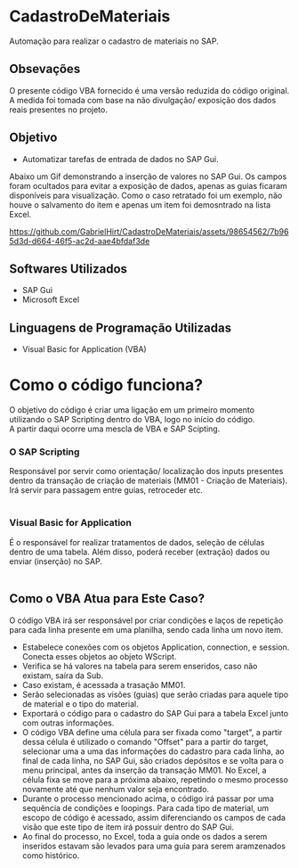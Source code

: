 # CadastroDeMateriais
Automação para realizar o cadastro de materiais no SAP.

## Obsevações
O presente código VBA fornecido é uma versão reduzida do código original. A medida foi tomada com base na não divulgação/ exposição dos dados reais presentes no projeto.

## Objetivo
- Automatizar tarefas de entrada de dados no SAP Gui.

Abaixo um Gif demonstrando a inserção de valores no SAP Gui. Os campos foram ocultados para evitar a exposição de dados, apenas as guias ficaram disponíveis para visualização.
Como o caso retratado foi um exemplo, não houve o salvamento do item e apenas um item foi demosntrado na lista Excel.


https://github.com/GabrielHirt/CadastroDeMateriais/assets/98654562/7b965d3d-d664-46f5-ac2d-aae4bfdaf3de





## Softwares Utilizados
- SAP Gui
- Microsoft Excel

## Linguagens de Programação Utilizadas
- Visual Basic for Application (VBA)

# Como o código funciona?
O objetivo do código é criar uma ligação em um primeiro momento utilizando o SAP Scripting dentro do VBA, logo no início do código. </br>
A partir daqui ocorre uma mescla de VBA e SAP Scipting.

### O SAP Scripting
Responsável por servir como orientação/ localização dos inputs presentes dentro da transação de criação de materiais (MM01 - Criação de Materiais). Irá servir para passagem entre guias, retroceder etc. </br></br>
### Visual Basic for Application
É o responsável for realizar tratamentos de dados, seleção de células dentro de uma tabela. Além disso, poderá receber (extração) dados ou enviar (inserção) no SAP. </br></br>

## Como o VBA Atua para Este Caso?
O código VBA irá ser responsável por criar condições e laços de repetição para cada linha presente em uma planilha, sendo cada linha um novo item.
- Estabelece conexões com os objetos Application, connection, e session. Conecta esses objetos ao objeto WScript.
- Verifica se há valores na tabela para serem enseridos, caso não existam, saíra da Sub.
- Caso existam, é acessada a trasação MM01.
- Serão selecionadas as visões (guias) que serão criadas para aquele tipo de material e o tipo do material.
- Exportará o código para o cadastro do SAP Gui para a tabela Excel junto com outras informações.
- O código VBA define uma célula para ser fixada como "target", a partir dessa célula é utilizado o comando "Offset" para a partir do target, selecionar uma a uma das informações do cadastro para cada linha, ao final de cada linha, no SAP Gui, são criados depósitos e se volta para o menu principal, antes da inserção da transação MM01. No Excel, a célula fixa se move para a próxima abaixo, repetindo o mesmo processo novamente até que nenhum valor seja encontrado.
- Durante o processo mencionado acima, o código irá passar por uma sequência de condições e loopings. Para cada tipo de material, um escopo de código é acessado, assim diferenciando os campos de cada visão que este tipo de item irá possuir dentro do SAP Gui.
- Ao final do processo, no Excel, toda a guia onde os dados a serem inseridos estavam são levados para uma guia para serem aramzenados como histórico. 




  
